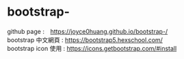# bootstrap-  
github page :　https://joyce0huang.github.io/bootstrap-/  
bootstrap 中文網頁 : https://bootstrap5.hexschool.com/  
bootstrap icon 使用 : https://icons.getbootstrap.com/#install  
